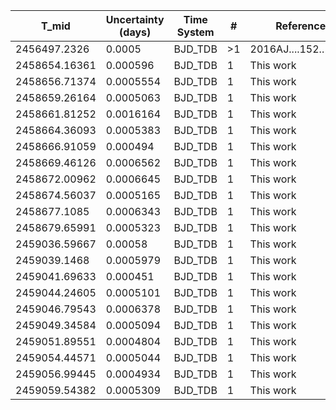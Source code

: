 |T_mid        |Uncertainty (days)|Time System|#  |Reference           |
|-------------|------------------|-----------|---|--------------------|
|2456497.2326 |0.0005            |BJD_TDB    |>1 |2016AJ....152..161D |
|2458654.16361|0.000596          |BJD_TDB    |1  |This work           |
|2458656.71374|0.0005554         |BJD_TDB    |1  |This work           |
|2458659.26164|0.0005063         |BJD_TDB    |1  |This work           |
|2458661.81252|0.0016164         |BJD_TDB    |1  |This work           |
|2458664.36093|0.0005383         |BJD_TDB    |1  |This work           |
|2458666.91059|0.000494          |BJD_TDB    |1  |This work           |
|2458669.46126|0.0006562         |BJD_TDB    |1  |This work           |
|2458672.00962|0.0006645         |BJD_TDB    |1  |This work           |
|2458674.56037|0.0005165         |BJD_TDB    |1  |This work           |
|2458677.1085 |0.0006343         |BJD_TDB    |1  |This work           |
|2458679.65991|0.0005323         |BJD_TDB    |1  |This work           |
|2459036.59667|0.00058           |BJD_TDB    |1  |This work           |
|2459039.1468 |0.0005979         |BJD_TDB    |1  |This work           |
|2459041.69633|0.000451          |BJD_TDB    |1  |This work           |
|2459044.24605|0.0005101         |BJD_TDB    |1  |This work           |
|2459046.79543|0.0006378         |BJD_TDB    |1  |This work           |
|2459049.34584|0.0005094         |BJD_TDB    |1  |This work           |
|2459051.89551|0.0004804         |BJD_TDB    |1  |This work           |
|2459054.44571|0.0005044         |BJD_TDB    |1  |This work           |
|2459056.99445|0.0004934         |BJD_TDB    |1  |This work           |
|2459059.54382|0.0005309         |BJD_TDB    |1  |This work           |
